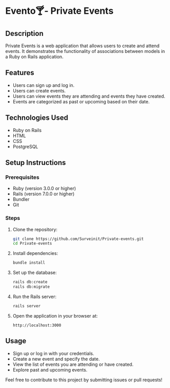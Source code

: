 # Evento🍸- Private Events

## Description
Private Events is a web application that allows users to create and attend events. It demonstrates the functionality of associations between models in a Ruby on Rails application.

## Features
- Users can sign up and log in.
- Users can create events.
- Users can view events they are attending and events they have created.
- Events are categorized as past or upcoming based on their date.

## Technologies Used
- Ruby on Rails
- HTML
- CSS
- PostgreSQL

## Setup Instructions

### Prerequisites
- Ruby (version 3.0.0 or higher)
- Rails (version 7.0.0 or higher)
- Bundler
- Git

### Steps
1. Clone the repository:
   ```bash
   git clone https://github.com/Surveinit/Private-events.git
   cd Private-events
   ```

2. Install dependencies:
   ```bash
   bundle install
   ```

3. Set up the database:
   ```bash
   rails db:create
   rails db:migrate
   ```

4. Run the Rails server:
   ```bash
   rails server
   ```

5. Open the application in your browser at:
   ```
   http://localhost:3000
   ```

## Usage
- Sign up or log in with your credentials.
- Create a new event and specify the date.
- View the list of events you are attending or have created.
- Explore past and upcoming events.

Feel free to contribute to this project by submitting issues or pull requests!
